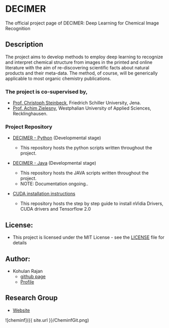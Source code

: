 # DECIMER
The official project page of DECIMER: Deep Learning for Chemical Image Recognition

## Description
The project aims to develop methods to employ deep learning to recognize and interpret chemical structure from images in the printed and online literature with the aim of re-discovering scientific facts about natural products and their meta-data. The method, of course, will be generically applicable to most organic chemistry publications.

### The project is co-supervised by,

- [Prof. Christoph Steinbeck](https://cheminf.uni-jena.de/members/steinbeck/), Friedrich Schiller University, Jena.
- [Prof. Achim Zielesny](https://www.w-hs.de/service/informationen-zur-person/person/zielesny/), Westphalian University of Applied Sciences, Recklinghausen.

### Project Repository

- [DECIMER - Python](https://github.com/Kohulan/Decimer-Python) (Developmental stage)
  - This repository hosts the python scripts written throughout the project.
  
- [DECIMER - Java](https://github.com/Kohulan/DECIMER) (Developmental stage)
  - This repository hosts the JAVA scripts written throughout the project.
  - NOTE: Documentation ongoing..
  
- [CUDA installation instructions](https://github.com/Kohulan/CUDA-10-with-Tensoflow2.0-Installation-Guide)
  - This repository hosts the step by step guide to install nVidia Drivers, CUDA drivers and Tensorflow 2.0

## License:
- This project is licensed under the MIT License - see the [LICENSE](https://github.com/Kohulan/Decimer-Python/blob/master/LICENSE) file for details

## Author:
- Kohulan Rajan
  - [github page](https://github.com/Kohulan)
  - [Profile](https://cheminf.uni-jena.de/members/kohulan-rajan/)

## Research Group
- [Website](cheminf.uni-jena.de)

![cheminf]({{ site.url }}/CheminfGit.png)
